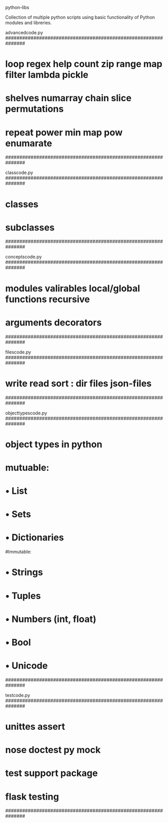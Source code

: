 python-libs

Collection of multiple python scripts using basic functionality of Python modules and libreries.


advancedcode.py 
###############################################################
# loop regex help count zip  range map filter lambda pickle
# shelves numarray chain slice permutations
# repeat power min map pow enumarate
###############################################################

classcode.py
###############################################################
# classes
# subclasses
###############################################################

conceptscode.py
###############################################################
# modules valirables local/global functions recursive
# arguments decorators
###############################################################

filescode.py
###############################################################
# write read sort : dir files json-files
###############################################################

objecttypescode.py
###############################################################
# object types in python
# mutuable:
#       • List
#       • Sets
#       • Dictionaries
#Immutable:
#       • Strings
#       • Tuples
#       • Numbers (int, float)
#       • Bool
#       • Unicode
###############################################################

testcode.py
###############################################################
# unittes assert
# nose doctest py mock
# test support package
# flask testing
###############################################################

